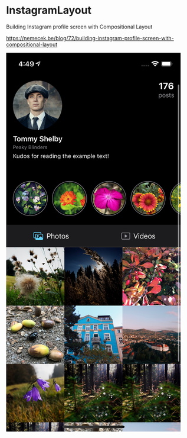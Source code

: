 # InstagramLayout
Building Instagram profile screen with Compositional Layout

https://nemecek.be/blog/72/building-instagram-profile-screen-with-compositional-layout

![Instagram Layout](./screenshot.png)

